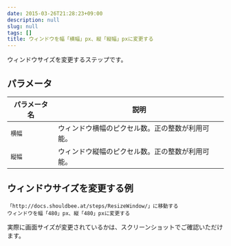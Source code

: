 ```yaml
---
date: 2015-03-26T21:28:23+09:00
description: null
slug: null
tags: []
title: ウィンドウを幅「横幅」px、縦「縦幅」pxに変更する
---
```


ウィンドウサイズを変更するステップです。

## パラメータ

パラメータ名 | 説明
------|---------
`横幅` | ウィンドウ横幅のピクセル数。正の整数が利用可能。
`縦幅` | ウィンドウ縦幅のピクセル数。正の整数が利用可能。

## ウィンドウサイズを変更する例

```
「http://docs.shouldbee.at/steps/ResizeWindow/」に移動する
ウィンドウを幅「480」px、縦「480」pxに変更する
```

実際に画面サイズが変更されているかは、スクリーンショットでご確認いただけます。
